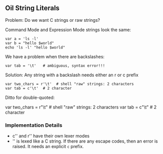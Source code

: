 Oil String Literals
-------------------

Problem: Do we want C strings or raw strings?


Command Mode and Expression Mode strings look the same:

    var a = 'ls -l'            
    var b = "hello $world"
    echo 'ls -l' "hello $world"

We have a problem when there are backslashes:

    var tab = '\t'   # ambiguous, syntax error!!!

Solution: Any string with a backslash needs either an r or c prefix

    var two_chars = r'\t'  # shell "raw" strings: 2 characters
    var tab = c'\t'  # 2 character

Ditto for double-quoted:

   var two_chars = r"\t"  # shell "raw" strings: 2 characters
   var tab = c"\t"        # 2 character


### Implementation Details

- c'' and r'' have their own lexer modes
- '' is lexed like a C string.  If there are any escape codes, then an error is
  raised.  It needs an explicit `c` prefix.

